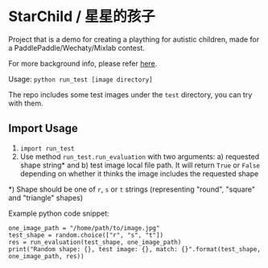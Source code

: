 # StarChild / 星星的孩子

Project that is a demo for creating a plaything for autistic children, made for a PaddlePaddle/Wechaty/Mixlab contest.

For more background info, please refer [here](https://www.linkedin.com/pulse/part-1-baby-steps-applied-computer-vision-training-autistic-pan).

Usage: `python run_test [image directory]`

The repo includes some test images under the `test` directory, you can try with them.

## Import Usage

1. `import run_test`
2. Use method `run_test.run_evaluation` with two arguments: a) requested shape string* and b) test image local file path. It will return `True` or `False` depending on whether it thinks the image includes the requested shape

*) Shape should be one of `r`, `s` or `t` strings (representing "round", "square" and "triangle" shapes)

Example python code snippet:

    one_image_path = "/home/path/to/image.jpg"
    test_shape = random.choice(["r", "s", "t"])
    res = run_evaluation(test_shape, one_image_path)
    print("Random shape: {}, test image: {}, match: {}".format(test_shape, one_image_path, res))
